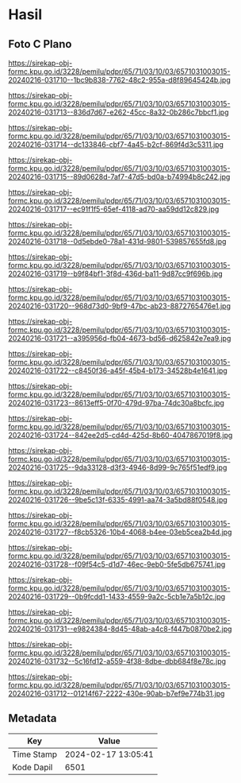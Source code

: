 # Hasil

## Foto C Plano

https://sirekap-obj-formc.kpu.go.id/3228/pemilu/pdpr/65/71/03/10/03/6571031003015-20240216-031710--1bc9b838-7762-48c2-955a-d8f89645424b.jpg

https://sirekap-obj-formc.kpu.go.id/3228/pemilu/pdpr/65/71/03/10/03/6571031003015-20240216-031713--836d7d67-e262-45cc-8a32-0b286c7bbcf1.jpg

https://sirekap-obj-formc.kpu.go.id/3228/pemilu/pdpr/65/71/03/10/03/6571031003015-20240216-031714--dc133846-cbf7-4a45-b2cf-869f4d3c5311.jpg

https://sirekap-obj-formc.kpu.go.id/3228/pemilu/pdpr/65/71/03/10/03/6571031003015-20240216-031715--89d0628d-7af7-47d5-bd0a-b74994b8c242.jpg

https://sirekap-obj-formc.kpu.go.id/3228/pemilu/pdpr/65/71/03/10/03/6571031003015-20240216-031717--ec91f1f5-65ef-4118-ad70-aa59dd12c829.jpg

https://sirekap-obj-formc.kpu.go.id/3228/pemilu/pdpr/65/71/03/10/03/6571031003015-20240216-031718--0d5ebde0-78a1-431d-9801-539857655fd8.jpg

https://sirekap-obj-formc.kpu.go.id/3228/pemilu/pdpr/65/71/03/10/03/6571031003015-20240216-031719--b9f84bf1-3f8d-436d-ba11-9d87cc9f696b.jpg

https://sirekap-obj-formc.kpu.go.id/3228/pemilu/pdpr/65/71/03/10/03/6571031003015-20240216-031720--968d73d0-9bf9-47bc-ab23-8872765476e1.jpg

https://sirekap-obj-formc.kpu.go.id/3228/pemilu/pdpr/65/71/03/10/03/6571031003015-20240216-031721--a395956d-fb04-4673-bd56-d625842e7ea9.jpg

https://sirekap-obj-formc.kpu.go.id/3228/pemilu/pdpr/65/71/03/10/03/6571031003015-20240216-031722--c8450f36-a45f-45b4-b173-34528b4e1641.jpg

https://sirekap-obj-formc.kpu.go.id/3228/pemilu/pdpr/65/71/03/10/03/6571031003015-20240216-031723--8613eff5-0f70-479d-97ba-74dc30a8bcfc.jpg

https://sirekap-obj-formc.kpu.go.id/3228/pemilu/pdpr/65/71/03/10/03/6571031003015-20240216-031724--842ee2d5-cd4d-425d-8b60-4047867019f8.jpg

https://sirekap-obj-formc.kpu.go.id/3228/pemilu/pdpr/65/71/03/10/03/6571031003015-20240216-031725--9da33128-d3f3-4946-8d99-9c765f51edf9.jpg

https://sirekap-obj-formc.kpu.go.id/3228/pemilu/pdpr/65/71/03/10/03/6571031003015-20240216-031726--9be5c13f-6335-4991-aa74-3a5bd88f0548.jpg

https://sirekap-obj-formc.kpu.go.id/3228/pemilu/pdpr/65/71/03/10/03/6571031003015-20240216-031727--f8cb5326-10b4-4068-b4ee-03eb5cea2b4d.jpg

https://sirekap-obj-formc.kpu.go.id/3228/pemilu/pdpr/65/71/03/10/03/6571031003015-20240216-031728--f09f54c5-d1d7-46ec-9eb0-5fe5db675741.jpg

https://sirekap-obj-formc.kpu.go.id/3228/pemilu/pdpr/65/71/03/10/03/6571031003015-20240216-031729--0b9fcdd1-1433-4559-9a2c-5cb1e7a5b12c.jpg

https://sirekap-obj-formc.kpu.go.id/3228/pemilu/pdpr/65/71/03/10/03/6571031003015-20240216-031731--e9824384-8d45-48ab-a4c8-f447b0870be2.jpg

https://sirekap-obj-formc.kpu.go.id/3228/pemilu/pdpr/65/71/03/10/03/6571031003015-20240216-031732--5c16fd12-a559-4f38-8dbe-dbb684f8e78c.jpg

https://sirekap-obj-formc.kpu.go.id/3228/pemilu/pdpr/65/71/03/10/03/6571031003015-20240216-031712--01214f67-2222-430e-90ab-b7ef9e774b31.jpg


## Metadata

| Key        | Value               |
| ---------- | ------------------- |
| Time Stamp | 2024-02-17 13:05:41 |
| Kode Dapil | 6501                |



